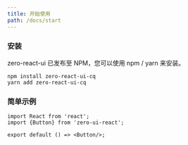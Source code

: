 ```yaml
---
title: 开始使用
path: /docs/start
---
```


### 安装

zero-react-ui 已发布至 NPM，您可以使用 npm / yarn 来安装。

`npm install zero-react-ui-cq`  
`yarn add zero-react-ui-cq`

### 简单示例

```tsx
import React from 'react';
import {Button} from 'zero-ui-react';

export default () => <Button/>;
```
